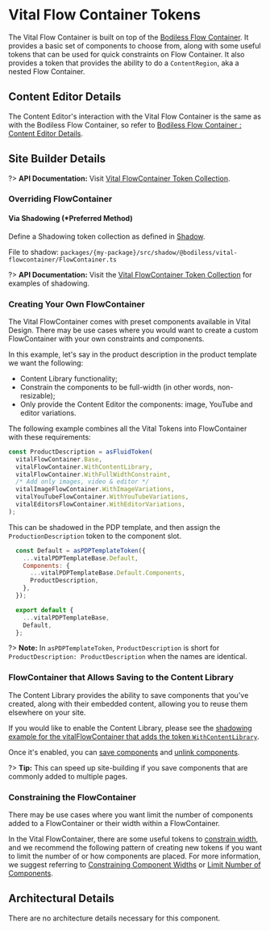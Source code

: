 # Vital Flow Container Tokens

The Vital Flow Container is built on top of the [Bodiless Flow
Container](/Components/FlowContainer/). It provides a basic set of components to choose from, along
with some useful tokens that can be used for quick constraints on Flow Container. It also provides a
token that provides the ability to do a `ContentRegion`, aka a nested Flow Container.

## Content Editor Details

The Content Editor's interaction with the Vital Flow Container is the same as with the Bodiless Flow
Container, so refer to [Bodiless Flow Container : Content Editor
Details](/Components/FlowContainer/#content-editor-details).

## Site Builder Details

?> **API Documentation:** Visit [Vital FlowContainer Token
Collection](/Development/API/@bodiless/vital-flowcontainer/interfaces/VitalFlowContainer).

### Overriding FlowContainer

#### Via Shadowing (*Preferred Method)

Define a Shadowing token collection as defined in [Shadow](../VitalElements/Shadow).

File to shadow: `packages/{my-package}/src/shadow/@bodiless/vital-flowcontainer/FlowContainer.ts`

?> **API Documentation:** Visit the [Vital FlowContainer Token
Collection](/Development/API/@bodiless/vital-flowcontainer/interfaces/VitalFlowContainer) for
examples of shadowing.

### Creating Your Own FlowContainer

The Vital FlowContainer comes with preset components available in Vital Design. There may be use
cases where you would want to create a custom FlowContainer with your own constraints and
components.

In this example, let's say in the product description in the product template we want the following:

- Content Library functionality;
- Constrain the components to be full-width (in other words, non-resizable);
- Only provide the Content Editor the components: image, YouTube and editor variations.

The following example combines all the Vital Tokens into FlowContainer with these requirements:

```js
const ProductDescription = asFluidToken(
  vitalFlowContainer.Base,
  vitalFlowContainer.WithContentLibrary,
  vitalFlowContainer.WithFullWidthConstraint,
  /* Add only images, video & editor */
  vitalImageFlowContainer.WithImageVariations,
  vitalYouTubeFlowContainer.WithYouTubeVariations,
  vitalEditorsFlowContainer.WithEditorVariations,
);
```

This can be shadowed in the PDP template, and then assign the `ProductionDescription` token to the
component slot.

```js
  const Default = asPDPTemplateToken({
    ...vitalPDPTemplateBase.Default,
    Components: {
      ...vitalPDPTemplateBase.Default.Components,
      ProductDescription,
    },
  });

  export default {
    ...vitalPDPTemplateBase,
    Default,
  };
```

?> **Note:** In `asPDPTemplateToken`, `ProductDescription` is short for `ProductDescription:
ProductDescription` when the names are identical.

### FlowContainer that Allows Saving to the Content Library

The Content Library provides the ability to save components that you've created, along with their
embedded content, allowing you to reuse them elsewhere on your site.

If you would like to enable the Content Library, please see the [shadowing example for the
vitalFlowContainer that adds the token
`WithContentLibrary`](/Development/API/@bodiless/vital-flowcontainer/interfaces/VitalFlowContainer#default).

Once it's enabled, you can [save
components](/Components/FlowContainer/#saving-a-component-in-the-content-library) and [unlink
components](/Components/FlowContainer/#unlinking-a-component-from-the-content-library).

?> **Tip:** This can speed up site-building if you save components that are commonly added to
multiple pages.

### Constraining the FlowContainer

There may be use cases where you want limit the number of components added to a FlowContainer or
their width within a FlowContainer.

In the Vital FlowContainer, there are some useful tokens to [constrain
width](/Development/API/@bodiless/vital-flowcontainer/interfaces/VitalFlowContainer?id=withfullwidthconstraint),
and we recommend the following pattern of creating new tokens if you want to limit the number of or
how components are placed. For more information, we suggest referring to [Constraining Component
Widths](/Components/FlowContainer/#constraining-component-widths) or [Limit Number of
Components](/Components/FlowContainer/#limit-number-of-components).

## Architectural Details

There are no architecture details necessary for this component.
